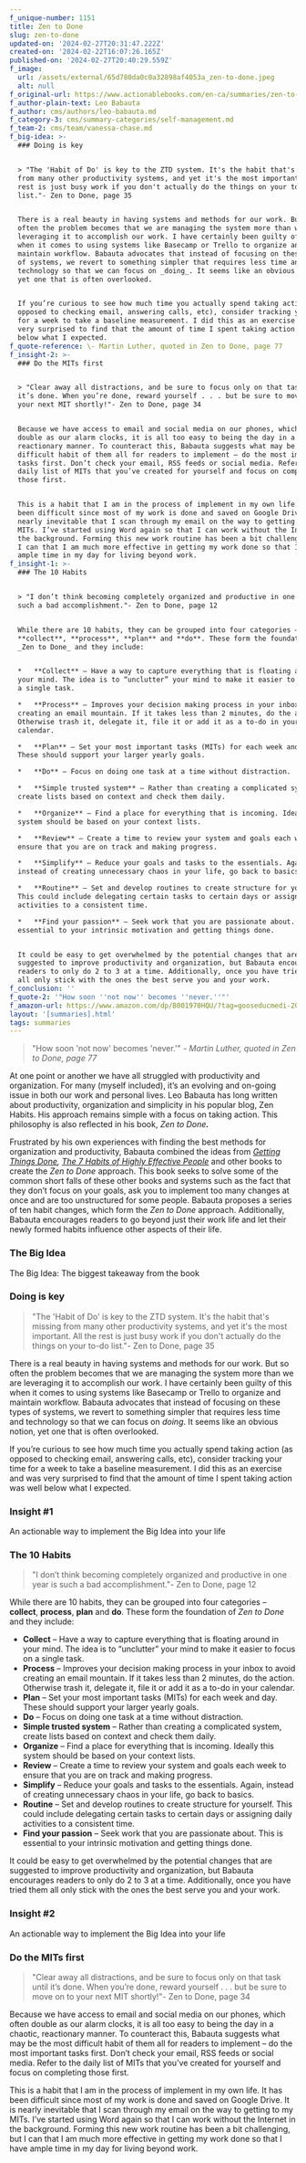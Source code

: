 ```yaml
---
f_unique-number: 1151
title: Zen to Done
slug: zen-to-done
updated-on: '2024-02-27T20:31:47.222Z'
created-on: '2024-02-22T16:07:26.165Z'
published-on: '2024-02-27T20:40:29.559Z'
f_image:
  url: /assets/external/65d780da0c0a32898af4053a_zen-to-done.jpeg
  alt: null
f_original-url: https://www.actionablebooks.com/en-ca/summaries/zen-to-done/
f_author-plain-text: Leo Babauta
f_author: cms/authors/leo-babauta.md
f_category-3: cms/summary-categories/self-management.md
f_team-2: cms/team/vanessa-chase.md
f_big-idea: >-
  ### Doing is key


  > "The 'Habit of Do' is key to the ZTD system. It's the habit that's missing
  from many other productivity systems, and yet it's the most important. All the
  rest is just busy work if you don't actually do the things on your to-do
  list."- Zen to Done, page 35


  There is a real beauty in having systems and methods for our work. But so
  often the problem becomes that we are managing the system more than we are
  leveraging it to accomplish our work. I have certainly been guilty of this
  when it comes to using systems like Basecamp or Trello to organize and
  maintain workflow. Babauta advocates that instead of focusing on these types
  of systems, we revert to something simpler that requires less time and
  technology so that we can focus on _doing_. It seems like an obvious notion,
  yet one that is often overlooked.


  If you’re curious to see how much time you actually spend taking action (as
  opposed to checking email, answering calls, etc), consider tracking your time
  for a week to take a baseline measurement. I did this as an exercise and was
  very surprised to find that the amount of time I spent taking action was well
  below what I expected.
f_quote-reference: \- Martin Luther, quoted in Zen to Done, page 77
f_insight-2: >-
  ### Do the MITs first


  > "Clear away all distractions, and be sure to focus only on that task until
  it’s done. When you’re done, reward yourself . . . but be sure to move on to
  your next MIT shortly!"- Zen to Done, page 34


  Because we have access to email and social media on our phones, which often
  double as our alarm clocks, it is all too easy to being the day in a chaotic,
  reactionary manner. To counteract this, Babauta suggests what may be the most
  difficult habit of them all for readers to implement – do the most important
  tasks first. Don’t check your email, RSS feeds or social media. Refer to the
  daily list of MITs that you’ve created for yourself and focus on completing
  those first.


  This is a habit that I am in the process of implement in my own life. It has
  been difficult since most of my work is done and saved on Google Drive. It is
  nearly inevitable that I scan through my email on the way to getting to my
  MITs. I’ve started using Word again so that I can work without the Internet in
  the background. Forming this new work routine has been a bit challenging, but
  I can that I am much more effective in getting my work done so that I have
  ample time in my day for living beyond work.
f_insight-1: >-
  ### The 10 Habits


  > "I don’t think becoming completely organized and productive in one year is
  such a bad accomplishment."- Zen to Done, page 12


  While there are 10 habits, they can be grouped into four categories –
  **collect**, **process**, **plan** and **do**. These form the foundation of
  _Zen to Done_ and they include:


  *   **Collect** – Have a way to capture everything that is floating around in
  your mind. The idea is to “unclutter” your mind to make it easier to focus on
  a single task.

  *   **Process** – Improves your decision making process in your inbox to avoid
  creating an email mountain. If it takes less than 2 minutes, do the action.
  Otherwise trash it, delegate it, file it or add it as a to-do in your
  calendar.

  *   **Plan** – Set your most important tasks (MITs) for each week and day.
  These should support your larger yearly goals.

  *   **Do** – Focus on doing one task at a time without distraction.

  *   **Simple trusted system** – Rather than creating a complicated system,
  create lists based on context and check them daily.

  *   **Organize** – Find a place for everything that is incoming. Ideally this
  system should be based on your context lists.

  *   **Review** – Create a time to review your system and goals each week to
  ensure that you are on track and making progress.

  *   **Simplify** – Reduce your goals and tasks to the essentials. Again,
  instead of creating unnecessary chaos in your life, go back to basics.

  *   **Routine** – Set and develop routines to create structure for yourself.
  This could include delegating certain tasks to certain days or assigning daily
  activities to a consistent time.

  *   **Find your passion** – Seek work that you are passionate about. This is
  essential to your intrinsic motivation and getting things done.


  It could be easy to get overwhelmed by the potential changes that are
  suggested to improve productivity and organization, but Babauta encourages
  readers to only do 2 to 3 at a time. Additionally, once you have tried them
  all only stick with the ones the best serve you and your work.
f_conclusion: ''
f_quote-2: '"How soon ''not now'' becomes ''never.''"'
f_amazon-url: https://www.amazon.com/dp/B001970HQU/?tag=gooseducmedi-20
layout: '[summaries].html'
tags: summaries
---
```


> "How soon 'not now' becomes 'never.'" _\- Martin Luther, quoted in Zen to Done, page 77_

At one point or another we have all struggled with productivity and organization. For many (myself included), it’s an evolving and on-going issue in both our work and personal lives. Leo Babauta has long written about productivity, organization and simplicity in his popular blog, Zen Habits. His approach remains simple with a focus on taking action. This philosophy is also reflected in his book, _Zen to Done_**_._**

Frustrated by his own experiences with finding the best methods for organization and productivity, Babauta combined the ideas from [_Getting Things Done_](https://www.actionablebooks.com/summaries/getting-things-done/)_,_ [_The 7 Habits of Highly Effective People_](https://www.actionablebooks.com/summaries/seven-habits-of-highly-effective-people-part-1) and other books to create the _Zen to Done_ approach. This book seeks to solve some of the common short falls of these other books and systems such as the fact that they don’t focus on your goals, ask you to implement too many changes at once and are too unstructured for some people. Babauta proposes a series of ten habit changes, which form the _Zen to Done_ approach. Additionally, Babauta encourages readers to go beyond just their work life and let their newly formed habits influence other aspects of their life.

### The Big Idea

The Big Idea: The biggest takeaway from the book

### Doing is key

> "The 'Habit of Do' is key to the ZTD system. It's the habit that's missing from many other productivity systems, and yet it's the most important. All the rest is just busy work if you don't actually do the things on your to-do list."- Zen to Done, page 35

There is a real beauty in having systems and methods for our work. But so often the problem becomes that we are managing the system more than we are leveraging it to accomplish our work. I have certainly been guilty of this when it comes to using systems like Basecamp or Trello to organize and maintain workflow. Babauta advocates that instead of focusing on these types of systems, we revert to something simpler that requires less time and technology so that we can focus on _doing_. It seems like an obvious notion, yet one that is often overlooked.

If you’re curious to see how much time you actually spend taking action (as opposed to checking email, answering calls, etc), consider tracking your time for a week to take a baseline measurement. I did this as an exercise and was very surprised to find that the amount of time I spent taking action was well below what I expected.

### Insight #1

An actionable way to implement the Big Idea into your life

### The 10 Habits

> "I don’t think becoming completely organized and productive in one year is such a bad accomplishment."- Zen to Done, page 12

While there are 10 habits, they can be grouped into four categories – **collect**, **process**, **plan** and **do**. These form the foundation of _Zen to Done_ and they include:

*   **Collect** – Have a way to capture everything that is floating around in your mind. The idea is to “unclutter” your mind to make it easier to focus on a single task.
*   **Process** – Improves your decision making process in your inbox to avoid creating an email mountain. If it takes less than 2 minutes, do the action. Otherwise trash it, delegate it, file it or add it as a to-do in your calendar.
*   **Plan** – Set your most important tasks (MITs) for each week and day. These should support your larger yearly goals.
*   **Do** – Focus on doing one task at a time without distraction.
*   **Simple trusted system** – Rather than creating a complicated system, create lists based on context and check them daily.
*   **Organize** – Find a place for everything that is incoming. Ideally this system should be based on your context lists.
*   **Review** – Create a time to review your system and goals each week to ensure that you are on track and making progress.
*   **Simplify** – Reduce your goals and tasks to the essentials. Again, instead of creating unnecessary chaos in your life, go back to basics.
*   **Routine** – Set and develop routines to create structure for yourself. This could include delegating certain tasks to certain days or assigning daily activities to a consistent time.
*   **Find your passion** – Seek work that you are passionate about. This is essential to your intrinsic motivation and getting things done.

It could be easy to get overwhelmed by the potential changes that are suggested to improve productivity and organization, but Babauta encourages readers to only do 2 to 3 at a time. Additionally, once you have tried them all only stick with the ones the best serve you and your work.

### Insight #2

An actionable way to implement the Big Idea into your life

### Do the MITs first

> "Clear away all distractions, and be sure to focus only on that task until it’s done. When you’re done, reward yourself . . . but be sure to move on to your next MIT shortly!"- Zen to Done, page 34

Because we have access to email and social media on our phones, which often double as our alarm clocks, it is all too easy to being the day in a chaotic, reactionary manner. To counteract this, Babauta suggests what may be the most difficult habit of them all for readers to implement – do the most important tasks first. Don’t check your email, RSS feeds or social media. Refer to the daily list of MITs that you’ve created for yourself and focus on completing those first.

This is a habit that I am in the process of implement in my own life. It has been difficult since most of my work is done and saved on Google Drive. It is nearly inevitable that I scan through my email on the way to getting to my MITs. I’ve started using Word again so that I can work without the Internet in the background. Forming this new work routine has been a bit challenging, but I can that I am much more effective in getting my work done so that I have ample time in my day for living beyond work.
